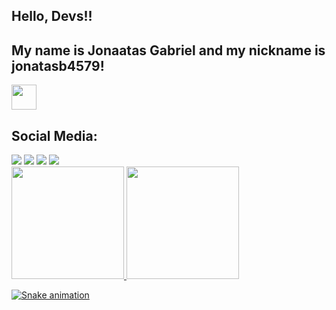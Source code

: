 ## Hello, Devs!!
## My name is Jonaatas Gabriel and my nickname is jonatasb4579!

<img loading="lazy" src="https://cdn.jsdelivr.net/gh/devicons/devicon/icons/git/git-original.svg" width="40" height="40"/>

## Social Media:
<div>
<a href=http://www.youtube.com/@JonatasGabriel-om8pb target="_blank"><img loading="lazy" src="https://img.shields.io/badge/YouTube-FF0000?style=for-the-badge&logo=youtube&logoColor=white" target="_blank"></a>
<a href=https://www.instagram.com/jonatasb_pr/social%20media target="_blank"><img loading="lazy" src="https://img.shields.io/badge/-Instagram-%23E4405F?style=for-the-badge&logo=instagram&logoColor=white" target="_blank"></a>
<a href = "mailto:contato@seu-usuário-aqui"><img loading="lazy" src="https://img.shields.io/badge/Gmail-D14836?style=for-the-badge&logo=gmail&logoColor=white" target="_blank"></a>
<a href=https://www.linkedin.com/in/jonatas-gabriel-10a3a7318/ target="_blank"><img loading="lazy" src="https://img.shields.io/badge/-LinkedIn-%230077B5?style=for-the-badge&logo=linkedin&logoColor=white" target="_blank"></a>   
</div>

<div>
<a href=https://github.com/jonatasb4579>
<img loading="lazy" height="180em" src="https://github-readme-stats.vercel.app/api/top-langs/?username=jonatasb4579&layout=compact&langs_count=7&theme=dracula"/>
<img loading="lazy" height="180em" src="https://github-readme-stats.vercel.app/api?username=jonatasb4579&show_icons=true&theme=dracula&include_all_commits=true&count_private=true"/>
</div>

![Snake animation](https://github.com/jonatasb4579/jonatasb4579/blob/output/github-contribution-grid-snake.svg)
